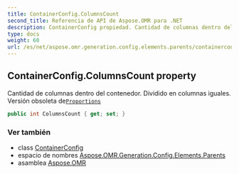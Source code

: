```yaml
---
title: ContainerConfig.ColumnsCount
second_title: Referencia de API de Aspose.OMR para .NET
description: ContainerConfig propiedad. Cantidad de columnas dentro del contenedor. Dividido en columnas iguales. Versión obsoleta deProportions
type: docs
weight: 60
url: /es/net/aspose.omr.generation.config.elements.parents/containerconfig/columnscount/
---
```

## ContainerConfig.ColumnsCount property

Cantidad de columnas dentro del contenedor. Dividido en columnas iguales. Versión obsoleta de[`Proportions`](../proportions/)

```csharp
public int ColumnsCount { get; set; }
```

### Ver también

* class [ContainerConfig](../)
* espacio de nombres [Aspose.OMR.Generation.Config.Elements.Parents](../../containerconfig/)
* asamblea [Aspose.OMR](../../../)


